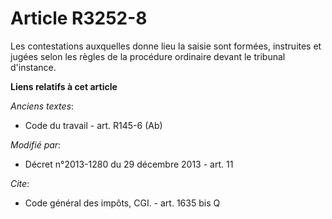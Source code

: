 # Article R3252-8

Les contestations auxquelles donne lieu la saisie sont formées, instruites et jugées selon les règles de la procédure
ordinaire devant le tribunal d'instance.

**Liens relatifs à cet article**

_Anciens textes_:

  - Code du travail - art. R145-6 (Ab)

_Modifié par_:

  - Décret n°2013-1280 du 29 décembre 2013 - art. 11

_Cite_:

  - Code général des impôts, CGI. - art. 1635 bis Q
